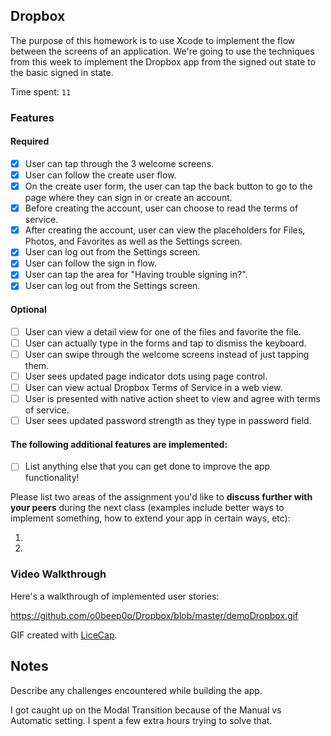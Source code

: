 ## Dropbox

The purpose of this homework is to use Xcode to implement the flow between the screens of an application. We're going to use the techniques from this week to implement the Dropbox app from the signed out state to the basic signed in state.

Time spent: `11`

### Features

#### Required

- [X] User can tap through the 3 welcome screens.
- [X] User can follow the create user flow.
- [X] On the create user form, the user can tap the back button to go to the page where they can sign in or create an account.
- [X] Before creating the account, user can choose to read the terms of service.
- [X] After creating the account, user can view the placeholders for Files, Photos, and Favorites as well as the Settings screen.
- [X] User can log out from the Settings screen.
- [X] User can follow the sign in flow.
- [X] User can tap the area for "Having trouble signing in?".
- [X] User can log out from the Settings screen.

#### Optional

- [ ] User can view a detail view for one of the files and favorite the file.
- [ ] User can actually type in the forms and tap to dismiss the keyboard.
- [ ] User can swipe through the welcome screens instead of just tapping them.
- [ ] User sees updated page indicator dots using page control.
- [ ] User can view actual Dropbox Terms of Service in a web view.
- [ ] User is presented with native action sheet to view and agree with terms of service.
- [ ] User sees updated password strength as they type in password field.

#### The following **additional** features are implemented:

- [ ] List anything else that you can get done to improve the app functionality!

Please list two areas of the assignment you'd like to **discuss further with your peers** during the next class (examples include better ways to implement something, how to extend your app in certain ways, etc):

1. 
2. 

### Video Walkthrough 

Here's a walkthrough of implemented user stories:

https://github.com/o0beep0o/Dropbox/blob/master/demoDropbox.gif

GIF created with [LiceCap](http://www.cockos.com/licecap/).

## Notes

Describe any challenges encountered while building the app.

I got caught up on the Modal Transition because of the Manual vs Automatic setting. I spent a few extra hours trying to solve that.
